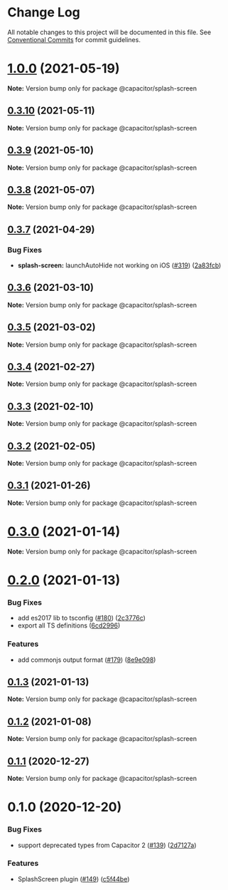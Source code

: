 # Change Log

All notable changes to this project will be documented in this file.
See [Conventional Commits](https://conventionalcommits.org) for commit guidelines.

# [1.0.0](https://github.com/ionic-team/capacitor-plugins/compare/@capacitor/splash-screen@0.3.10...@capacitor/splash-screen@1.0.0) (2021-05-19)

**Note:** Version bump only for package @capacitor/splash-screen





## [0.3.10](https://github.com/ionic-team/capacitor-plugins/compare/@capacitor/splash-screen@0.3.9...@capacitor/splash-screen@0.3.10) (2021-05-11)

**Note:** Version bump only for package @capacitor/splash-screen





## [0.3.9](https://github.com/ionic-team/capacitor-plugins/compare/@capacitor/splash-screen@0.3.8...@capacitor/splash-screen@0.3.9) (2021-05-10)

**Note:** Version bump only for package @capacitor/splash-screen





## [0.3.8](https://github.com/ionic-team/capacitor-plugins/compare/@capacitor/splash-screen@0.3.7...@capacitor/splash-screen@0.3.8) (2021-05-07)

**Note:** Version bump only for package @capacitor/splash-screen





## [0.3.7](https://github.com/ionic-team/capacitor-plugins/compare/@capacitor/splash-screen@0.3.6...@capacitor/splash-screen@0.3.7) (2021-04-29)


### Bug Fixes

* **splash-screen:** launchAutoHide not working on iOS ([#319](https://github.com/ionic-team/capacitor-plugins/issues/319)) ([2a83fcb](https://github.com/ionic-team/capacitor-plugins/commit/2a83fcb536cdfc5b601f363212353201de40ca5b))





## [0.3.6](https://github.com/ionic-team/capacitor-plugins/compare/@capacitor/splash-screen@0.3.5...@capacitor/splash-screen@0.3.6) (2021-03-10)

**Note:** Version bump only for package @capacitor/splash-screen





## [0.3.5](https://github.com/ionic-team/capacitor-plugins/compare/@capacitor/splash-screen@0.3.4...@capacitor/splash-screen@0.3.5) (2021-03-02)

**Note:** Version bump only for package @capacitor/splash-screen





## [0.3.4](https://github.com/ionic-team/capacitor-plugins/compare/@capacitor/splash-screen@0.3.3...@capacitor/splash-screen@0.3.4) (2021-02-27)

**Note:** Version bump only for package @capacitor/splash-screen





## [0.3.3](https://github.com/ionic-team/capacitor-plugins/compare/@capacitor/splash-screen@0.3.2...@capacitor/splash-screen@0.3.3) (2021-02-10)

**Note:** Version bump only for package @capacitor/splash-screen





## [0.3.2](https://github.com/ionic-team/capacitor-plugins/compare/@capacitor/splash-screen@0.3.1...@capacitor/splash-screen@0.3.2) (2021-02-05)

**Note:** Version bump only for package @capacitor/splash-screen





## [0.3.1](https://github.com/ionic-team/capacitor-plugins/compare/@capacitor/splash-screen@0.3.0...@capacitor/splash-screen@0.3.1) (2021-01-26)

**Note:** Version bump only for package @capacitor/splash-screen





# [0.3.0](https://github.com/ionic-team/capacitor-plugins/compare/@capacitor/splash-screen@0.2.0...@capacitor/splash-screen@0.3.0) (2021-01-14)

**Note:** Version bump only for package @capacitor/splash-screen





# [0.2.0](https://github.com/ionic-team/capacitor-plugins/compare/@capacitor/splash-screen@0.1.3...@capacitor/splash-screen@0.2.0) (2021-01-13)


### Bug Fixes

* add es2017 lib to tsconfig ([#180](https://github.com/ionic-team/capacitor-plugins/issues/180)) ([2c3776c](https://github.com/ionic-team/capacitor-plugins/commit/2c3776c38ca025c5ee965dec10ccf1cdb6c02e2f))
* export all TS definitions ([6cd2996](https://github.com/ionic-team/capacitor-plugins/commit/6cd299660fdeb27382ec7f45f0b3a55224cd0ad1))


### Features

* add commonjs output format ([#179](https://github.com/ionic-team/capacitor-plugins/issues/179)) ([8e9e098](https://github.com/ionic-team/capacitor-plugins/commit/8e9e09862064b3f6771d7facbc4008e995d9b463))





## [0.1.3](https://github.com/ionic-team/capacitor-plugins/compare/@capacitor/splash-screen@0.1.2...@capacitor/splash-screen@0.1.3) (2021-01-13)

**Note:** Version bump only for package @capacitor/splash-screen





## [0.1.2](https://github.com/ionic-team/capacitor-plugins/compare/@capacitor/splash-screen@0.1.1...@capacitor/splash-screen@0.1.2) (2021-01-08)

**Note:** Version bump only for package @capacitor/splash-screen





## [0.1.1](https://github.com/ionic-team/capacitor-plugins/compare/@capacitor/splash-screen@0.1.0...@capacitor/splash-screen@0.1.1) (2020-12-27)

**Note:** Version bump only for package @capacitor/splash-screen





# 0.1.0 (2020-12-20)


### Bug Fixes

* support deprecated types from Capacitor 2 ([#139](https://github.com/ionic-team/capacitor-plugins/issues/139)) ([2d7127a](https://github.com/ionic-team/capacitor-plugins/commit/2d7127a488e26f0287951921a6db47c49d817336))


### Features

* SplashScreen plugin ([#149](https://github.com/ionic-team/capacitor-plugins/issues/149)) ([c5f44be](https://github.com/ionic-team/capacitor-plugins/commit/c5f44bee46d06bd9a2623cd907862633ee5331eb))
